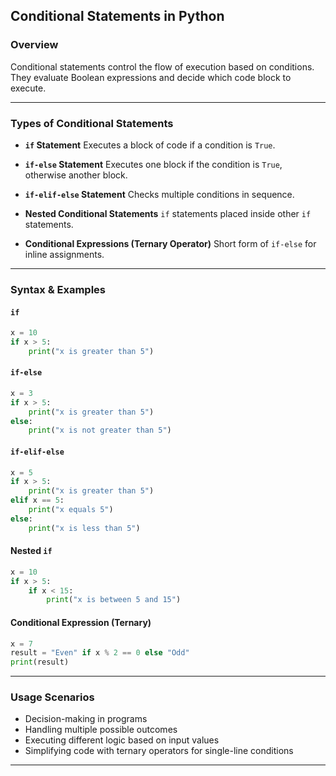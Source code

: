 ## Conditional Statements in Python

### Overview

Conditional statements control the flow of execution based on conditions. They evaluate Boolean expressions and decide which code block to execute.

---

### Types of Conditional Statements

* **`if` Statement**
  Executes a block of code if a condition is `True`.

* **`if-else` Statement**
  Executes one block if the condition is `True`, otherwise another block.

* **`if-elif-else` Statement**
  Checks multiple conditions in sequence.

* **Nested Conditional Statements**
  `if` statements placed inside other `if` statements.

* **Conditional Expressions (Ternary Operator)**
  Short form of `if-else` for inline assignments.

---

### Syntax & Examples

#### `if`

```python
x = 10
if x > 5:
    print("x is greater than 5")
```

#### `if-else`

```python
x = 3
if x > 5:
    print("x is greater than 5")
else:
    print("x is not greater than 5")
```

#### `if-elif-else`

```python
x = 5
if x > 5:
    print("x is greater than 5")
elif x == 5:
    print("x equals 5")
else:
    print("x is less than 5")
```

#### Nested `if`

```python
x = 10
if x > 5:
    if x < 15:
        print("x is between 5 and 15")
```

#### Conditional Expression (Ternary)

```python
x = 7
result = "Even" if x % 2 == 0 else "Odd"
print(result)
```

---

### Usage Scenarios

* Decision-making in programs
* Handling multiple possible outcomes
* Executing different logic based on input values
* Simplifying code with ternary operators for single-line conditions

---
